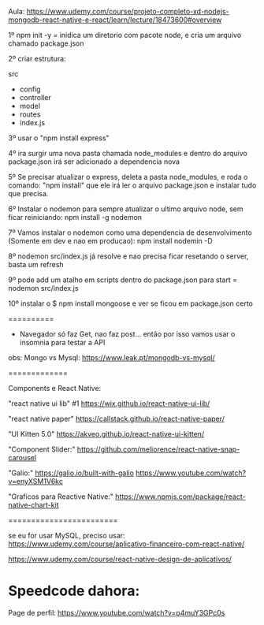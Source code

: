 Aula: https://www.udemy.com/course/projeto-completo-xd-nodejs-mongodb-react-native-e-react/learn/lecture/18473600#overview

1º npm init -y = inidica um diretorio com pacote node, e cria um arquivo chamado package.json

2º criar estrutura:

src

- config <br>
- controller <br>
- model <br>
- routes <br>
- index.js <br>

3º usar o "npm install express"

4º ira surgir uma nova pasta chamada node_modules e dentro do arquivo package.json irá ser adicionado a dependencia nova

5º Se precisar atualizar o express, deleta a pasta node_modules, e roda o comando: "npm install" que ele irá ler o arquivo package.json e instalar tudo que precisa.

6º Instalar o nodemon para sempre atualizar o ultimo arquivo node, sem ficar reiniciando: npm install -g nodemon

7º Vamos instalar o nodemon como uma dependencia de desenvolvimento (Somente em dev e nao em producao): npm install nodemin -D

8º nodemon src/index.js já resolve e nao precisa ficar resetando o server, basta um refresh

9º pode add um atalho em scripts dentro do package.json para start = nodemon src/index.js

10º instalar o $ npm install mongoose e ver se ficou em package.json certo

==========

- Navegador só faz Get, nao faz post... então por isso vamos usar o insomnia para testar a API

obs: Mongo vs Mysql: https://www.leak.pt/mongodb-vs-mysql/

=============

Components e React Native:

"react native ui lib" #1
https://wix.github.io/react-native-ui-lib/

"react native paper"
https://callstack.github.io/react-native-paper/

"UI Kitten 5.0"
https://akveo.github.io/react-native-ui-kitten/

"Component Slider:"
https://github.com/meliorence/react-native-snap-carousel

"Galio:"
https://galio.io/built-with-galio
https://www.youtube.com/watch?v=enyXSM1V6kc

"Graficos para Reactive Native:"
https://www.npmjs.com/package/react-native-chart-kit

========================

se eu for usar MySQL, preciso usar:
https://www.udemy.com/course/aplicativo-financeiro-com-react-native/

https://www.udemy.com/course/react-native-design-de-aplicativos/

# Speedcode dahora:

Page de perfil:
https://www.youtube.com/watch?v=p4muY3GPc0s
